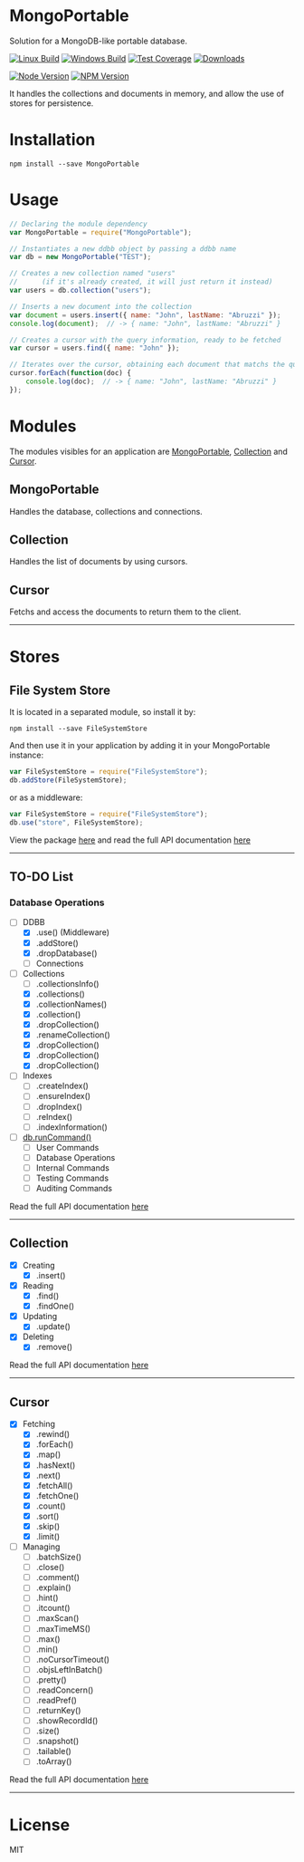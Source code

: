 # MongoPortable
Solution for a MongoDB-like portable database.

[![Linux Build][travis-image]][travis-url]
[![Windows Build][appveyor-image]][appveyor-url]
[![Test Coverage][coveralls-image]][coveralls-url]
[![Downloads][downloads-image]][npm-url]

[![Node Version][node-image]][node-url]
[![NPM Version][npm-image]][npm-url]


It handles the collections and documents in memory, and allow the use of stores for persistence.

# Installation
```shell
npm install --save MongoPortable
```
# Usage
```javascript
// Declaring the module dependency
var MongoPortable = require("MongoPortable");

// Instantiates a new ddbb object by passing a ddbb name
var db = new MongoPortable("TEST");

// Creates a new collection named "users" 
//      (if it's already created, it will just return it instead)
var users = db.collection("users");

// Inserts a new document into the collection
var document = users.insert({ name: "John", lastName: "Abruzzi" });
console.log(document);  // -> { name: "John", lastName: "Abruzzi" }

// Creates a cursor with the query information, ready to be fetched
var cursor = users.find({ name: "John" });

// Iterates over the cursor, obtaining each document that matchs the query
cursor.forEach(function(doc) {
    console.log(doc);  // -> { name: "John", lastName: "Abruzzi" }
});
```

# Modules
The modules visibles for an application are [MongoPortable](#MongoPortable), [Collection](#Collection) and [Cursor](#Cursor).

## MongoPortable
Handles the database, collections and connections.

## Collection
Handles the list of documents by using cursors.

## Cursor
Fetchs and access the documents to return them to the client.

----------

# Stores
## File System Store
It is located in a separated module, so install it by:
```shell
npm install --save FileSystemStore
```
And then use it in your application by adding it in your MongoPortable instance:
```javascript
var FileSystemStore = require("FileSystemStore");
db.addStore(FileSystemStore);
```
or as a middleware:
```javascript
var FileSystemStore = require("FileSystemStore");
db.use("store", FileSystemStore);
```

View the package [here][Module-FileSystemStore] and read the full API documentation [here][API-FileSystemStore]

----------

## TO-DO List
### Database Operations
- [ ] DDBB
    * [X] .use() (Middleware)
    * [X] .addStore()
    * [X] .dropDatabase()
    * [ ] Connections
- [ ] Collections
    * [ ] .collectionsInfo()
    * [X] .collections()
    * [X] .collectionNames()
    * [X] .collection()
    * [X] .dropCollection()
    * [X] .renameCollection()
    * [X] .dropCollection()
    * [X] .dropCollection()
    * [X] .dropCollection()
- [ ] Indexes
    * [ ] .createIndex()
    * [ ] .ensureIndex()
    * [ ] .dropIndex()
    * [ ] .reIndex()
    * [ ] .indexInformation()
- [ ] [db.runCommand()][Mongo-db-command]
    * [ ] User Commands
    * [ ] Database Operations
    * [ ] Internal Commands
    * [ ] Testing Commands
    * [ ] Auditing Commands

Read the full API documentation [here][API-MongoPortable]

----------

## Collection
- [X] Creating
    * [X] .insert()
- [X] Reading
    * [X] .find()
    * [X] .findOne()
- [X] Updating
    * [X] .update()
- [X] Deleting
    * [X] .remove()

Read the full API documentation [here][API-Collection]

----------

## Cursor
- [X] Fetching
    * [X] .rewind()
    * [X] .forEach()
    * [X] .map()
    * [X] .hasNext()
    * [X] .next()
    * [X] .fetchAll()
    * [X] .fetchOne()
    * [X] .count()
    * [X] .sort()
    * [X] .skip()
    * [X] .limit()
- [ ] Managing
    * [ ] .batchSize()
    * [ ] .close()
    * [ ] .comment()
    * [ ] .explain()
    * [ ] .hint()
    * [ ] .itcount()
    * [ ] .maxScan()
    * [ ] .maxTimeMS()
    * [ ] .max()
    * [ ] .min()
    * [ ] .noCursorTimeout()
    * [ ] .objsLeftInBatch()
    * [ ] .pretty()
    * [ ] .readConcern()
    * [ ] .readPref()
    * [ ] .returnKey()
    * [ ] .showRecordId()
    * [ ] .size()
    * [ ] .snapshot()
    * [ ] .tailable()
    * [ ] .toArray()

Read the full API documentation [here][API-Cursor]

----------

# License

MIT

[//]: # (These are reference links used in the body of this note and get stripped out when the markdown processor does its job.
There is no need to format nicely because it shouldn't be seen.
Thanks SO - http://stackoverflow.com/questions/4823468/store-comments-in-markdown-syntax)

[mongo-db-command]: https://docs.mongodb.com/manual/reference/command/

[API-MongoPortable]: https://github.com/eastolfi/MongoPortable/blob/master/api/MongoPortable.md
[API-Collection]: https://github.com/eastolfi/MongoPortable/blob/master/api/Collection.md
[API-Cursor]: https://github.com/eastolfi/MongoPortable/blob/master/api/Cursor.md

[Module-FileSystemStore]: https://github.com/eastolfi/FileSystemStore
[API-FileSystemStore]: https://github.com/eastolfi/FileSystemStore/blob/master/api/FileSystemStore.md

[npm-image]: https://img.shields.io/badge/npm-2.14.20-brightgreen.svg
[npm-url]: https://www.npmjs.com/package/mongo-portable
[node-image]: https://img.shields.io/badge/node-v4.4.0-brightgreen.svg
[node-url]: https://nodejs.org/en/
[travis-image]: https://img.shields.io/travis/eastolfi/MongoPortable.svg?label=linux
[travis-url]: https://travis-ci.org/eastolfi/MongoPortable
[appveyor-image]: https://img.shields.io/appveyor/ci/eastolfi/MongoPortable/master.svg?label=windows
[appveyor-url]: https://ci.appveyor.com/project/eastolfi/mongoportable
[coveralls-image]: https://coveralls.io/repos/github/eastolfi/MongoPortable/badge.svg?branch=master
[coveralls-url]: https://coveralls.io/github/eastolfi/MongoPortable?branch=master
[downloads-image]: https://img.shields.io/npm/dt/mongo-portable.svg